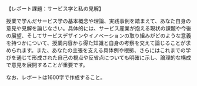 【レポート課題：サービス学と私の見解】

授業で学んだサービス学の基本概念や理論、実践事例を踏まえて、あなた自身の意見や見解を論じなさい。具体的には、サービス産業が抱える現状の課題や今後の展望、そしてサービスデザインやイノベーションの取り組みがどのような意義を持つかについて、授業内容から得た知識と自身の考察を交えて論じることが求められます。また、あなたの主張を支える具体例や根拠、さらにはこれまでの学びを通じて形成された自己の視点や反省点についても明確に示し、論理的な構成で意見を展開することが重要です。

なお、レポートは1600字で作成すること。